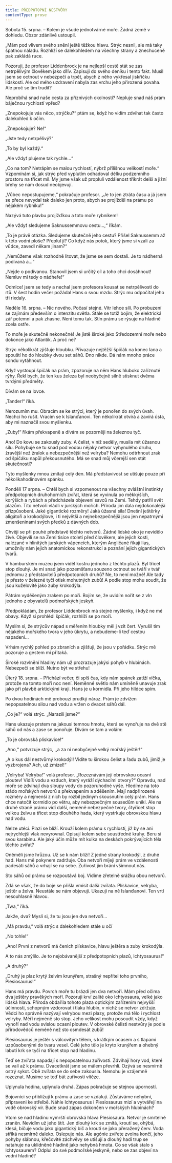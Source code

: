```yaml
---
title: PŘEDPOTOPNÍ NESTVŮRY
contentType: prose
---
```


<section>

Sobota 15. srpna. – Kolem je všude jednotvárné moře. Žádná země v dohledu. Obzor zdánlivě ustoupil.

„Mám pod vlivem svého snění ještě těžkou hlavu. Strýc nesnil, ale má taky špatnou náladu. Rozhlíží se dalekohledem na všechny strany a znechuceně pak zakládá ruce.

Pozoruji, že profesor Liddenbrock je na nejlepší cestě stát se zas netrpělivým člověkem jako dřív. Zapisuji do svého deníku i tento fakt. Musil jsem se octnout v nebezpečí a trpět, abych z něho vykřesal jiskřičku lidskosti. Ale od mého uzdravení nabyla zas vrchu jeho přirozená povaha. Ale proč se tím trudit?

Neprobíhá snad naše cesta za příznivých okolností? Nepluje snad náš prám báječnou rychlostí vpřed?

„Znepokojuje vás něco, strýčku?“ ptám se, když ho vidím zdvihat tak často dalekohled k očím.

„Znepokojuje? Ne!“

„Jste tedy netrpělivý?“

„To by byl každý.“

„Ale vždyť plujeme tak rychle…“

„Co na tom? Netrápím se malou rychlostí, nýbrž přílišnou velikostí moře.“ Vzpomínám si, jak strýc před vyplutím odhadoval délku podzemního prostoru na třicet mil. My jsme však už propluli vzdálenost třikrát delší a jižní břehy se nám dosud neobjevují.

„Vůbec nepostupujeme,“ pokračuje profesor. „Je to jen ztráta času a já jsem se přece nevydal tak daleko jen proto, abych se projížděl na prámu po nějakém rybníku!“

Nazývá tuto plavbu projížďkou a toto moře rybníkem!

„Ale vždyť sledujeme Saknussemmovu cestu...,“ říkám.

„To je právě otázka. Sledujeme skutečně jeho cestu? Přišel Saknussemm až k této vodní ploše? Přeplul ji? Co když nás potok, který jsme si vzali za vůdce, zavedl někam jinam?“

„Nemůžeme však rozhodně litovat, že jsme se sem dostali. Je to nádherná podívaná a...“

„Nejde o podívanou. Stanovil jsem si určitý cíl a toho chci dosáhnout! Nemluv mi tedy o nádheře!“

Odmlce! jsem se tedy a nechal jsem profesora kousat se netrpělivostí do rtů. V šest hodin večer požádal Hans o svou mzdu. Strýc mu odpočítal jeho tři rixdaly.

Neděle 16. srpna. – Nic nového. Počasí stejné. Vítr lehce sílí. Po probuzení se zajímám především o intenzitu světla. Stále se totiž bojím, že elektrická zář potemni a pak zhasne. Není tomu tak. Stín prámu se rýsuje na hladině zcela ostře.

To moře je skutečně nekonečné! Je jistě široké jako Středozemní moře nebo dokonce jako Atlantik. A proč ne?

Strýc několikrát zjišťuje hloubku. Přivazuje nejtěžší špičák na konec lana a spouští ho do hloubky dvou set sáhů. Dno nikde. Dá nám mnoho práce sondu vytáhnout.

Když vystoupí špičák na prám, zpozoruje na něm Hans hluboko zaříznuté rýhy. Řekl bych, že ten kus železa byl neobyčejně silně stisknut dvěma tvrdými předměty.

Dívám se na lovce.

„Tander!“ říká.

Nerozumím mu. Obracím se ke strýci, který je ponořen do svých úvah. Nechci ho rušit. Vracím se k Islanďanovi. Ten několikrát otvírá a zavírá ústa, aby mi naznačil svou myšlenku.

„Zuby!“ říkám překvapeně a dívám se pozorněji na železnou tyč.

Ano! Do kovu se zakously zuby. A čelist, v níž seděly, musila mít úžasnou sílu. Pohybuje se tu snad pod vodou nějaký netvor vyhynulého druhu, žravější než žralok a nebezpečnější než velryba? Nemohu odtrhnout zrak od špičáku napůl překousnutého. Má se snad můj včerejší sen stát skutečností?

Tyto myšlenky mnou zmítají celý den. Má představivost se utišuje pouze při několikahodinovém spánku.

Pondělí 17 srpna. – Chtěl bych si vzpomenout na všechny zvláštní instinkty předpotopních druhohorních zvířat, která se vyvinula po měkkýších, korýších a rybách a předcházela objevení savců na Zemi. Tehdy patřil svět plazům. Tito netvoři vládli v jurských mořích. Příroda jim dala nejdokonalejší přizpůsobení. Jaké gigantické rozměry! Jaká úžasná síla! Dnešní ještěrky aligátoři a krokodýlové, i ti největší a nejnebezpečnější jsou jen nepatrnými zmenšeninami svých předků z dávných dob.

Chvěji se při pouhé představě těchto netvorů. Žádné lidské oko je nevidělo živé. Objevili se na Zemi tisíce století před člověkem, ale jejich kosti, nalézané v hlinitých jurských vápencích, kterým Angličané říkají lias, umožnily nám jejich anatomickou rekonstrukci a poznání jejich gigantických tvarů.

V hamburském muzeu jsem viděl kostru jednoho z těchto plazů. Byl třicet stop dlouhý. Je mi snad jako pozemšťanu souzeno octnout se tváří v tvář jednomu z představitelů předpotopních druhů? Ne, to není možné! Ale tady je přesto v železné tyči otisk mohutných zubů! A podle stop mohu soudit, že jsou kuželovité jako zuby krokodýla.

Pátrám vyděšeným zrakem po moři. Bojím se, že uvidím nořit se z vln jednoho z obyvatelů podmořských jeskyň.

Předpokládám, že profesor Liddenbrock má stejné myšlenky, i když ne mé obavy. Když si prohlédl špičák, rozhlíží se po moři.

Myslím si, že strýcův nápad s měřením hloubky měl j vzít čert. Vyrušil tím nějakého mořského tvora v jeho úkrytu, a nebudeme-li teď cestou napadeni…

Vrhám rychlý pohled po zbraních a zjišťuji, že jsou v pořádku. Strýc mě pozoruje a gestem mi přitaká.

Široké rozvlnění hladiny nám už prozrazuje jakýsi pohyb v hlubinách. Nebezpečí se blíží. Nutno být ve střehu!

Úterý 18. srpna. – Přichází večer, či spíš čas, kdy nám spánek zatíží víčka, protože na tomto moři noc není. Neměnné světlo nám umíněně unavuje zrak jako při plavbě arktickými kraji. Hans je u kormidla. Při jeho hlídce spím.

Po dvou hodinách mě probouzí prudký náraz. Prám je zdvižen nepopsatelnou silou nad vodu a vržen o dvacet sáhů dál.

„Co je?“ volá strýc. „Narazili jsme?“

Hans ukazuje prstem na jakousi temnou hmotu, která se vynořuje na dvě stě sáhů od nás a zase se ponořuje. Dívám se tam a volám:

„To je obrovská plískavice!“

„Ano,“ potvrzuje strýc, ,,a za ní neobyčejně velký mořský ještěr!“

„A o kus dál nestvůrný krokodýl! Vidíte tu širokou čelist a řadu zubů, jimiž je vyzbrojena? Ach, už zmizel!“

„Velryba! Velryba!“ volá profesor. „Rozeznávám její obrovskou ocasní ploutev! Vidíš vodu a vzduch, který vyráží dýchacími otvory?“ Opravdu, nad moře se zdvihají dva sloupy vody do pozoruhodné výše. Hledíme na toto stádo mořských netvorů s překvapením a zděšením. Mají nadpřirozené rozměry a nejmenší z nich by rozbil jediným skousnutím celý prám. Hans chce natočit kormidlo po větru, aby nebezpečným sousedům unikl. Ale na druhé straně prámu vidí další, neméně nebezpečné tvory, čtyřicet stop velkou želvu a třicet stop dlouhého hada, který vystrkuje obrovskou hlavu nad vodu.

Nelze utéci. Plazi se blíží. Krouží kolem prámu s rychlostí, jíž by se ani nejrychlejší vlak nevyrovnal. Opisují kolem sebe soustředné kruhy. Beru si svou karabinu. Ale jaký účin může mít kulka na deskách pokrývajících těla těchto zvířat?

Oněměli jsme hrůzou. Už se k nám blíží! Z jedné strany krokodýl, z druhé had. Hans mě pokynem zadržuje. Oba netvoři míjejí prám ve vzdálenosti padesáti sáhů a vrhají se na sebe. Zuřivost jim brání všimnout nás.

Sto sáhů od prámu se rozpoutává boj. Vidíme zřetelně srážku obou netvorů.

Zdá se však, že do boje se přišla vmísit další zvířata. Plískavice, velryba, ještěr a želva. Neustále se nám objevuji. Ukazuji na ně Islanďanovi. Ten vrtí nesouhlasně hlavou.

„Twa,“ říká.

Jakže, dva? Myslí si, že tu jsou jen dva netvoři…

„Má pravdu,“ volá strýc s dalekohledem stále u očí

„No tohle!“

„Ano! První z netvorů má čenich plískavice, hlavu ještěra a zuby krokodýla.

A to nás zmýlilo. Je to nejobávanější z předpotopních plazů, Ichtyosaurus!“

„A druhý?“

„Druhý je plaz krytý želvím krunýřem, strašný nepřítel toho prvního, Plesiosaurus!“

Hans má pravdu. Povrch moře tu brázdí jen dva netvoři. Mám před očima dva ještěry pravěkých moří. Pozoruji krví zalité oko Ichtyosaura, velké jako lidská hlava. Příroda obdařila tohoto plaza optickým zařízením nejvyšší účinnosti, schopným vzdorovat i tlaku hlubin, v nichž se netvor zdržuje. Vědci ho správně nazývají velrybou mezi plazy, protože má tělo i rychlost velryby. Měří nejméně sto stop. Jeho velikost mohu posoudit vždy, když vynoří nad vodu svislou ocasní ploutev. V obrovské čelisti nestvůry je podle přírodovědců neméně než sto osmdesát zubů!

Plesiosaurus je ještěr s válcovitým tělem, s krátkým ocasem a s tlapami uzpůsobenými do tvaru vesel. Celé jeho tělo je kryto krunýřem a ohebný labutí krk se tyčí na třicet stop nad hladinu.

Teď se zvířata napadají s nepopsatelnou zuřivostí. Zdvihají hory vod, které se valí až k prámu. Dvacetkrát jsme se málem převrhli. Ozývá se nesmírně ostrý sykot. Obě zvířata se do sebe zakousla. Nemohu je vzájemně rozeznat. Musíme se teď bát zuřivosti vítěze.

Uplynula hodina, uplynula druhá. Zápas pokračuje se stejnou úporností.

Bojovníci se přibližují k prámu a zase se vzdalují. Zůstáváme nehybní, připraveni ke střelbě. Náhle Ichtyosaurus i Plesiosaurus mizí a vytvářejí na vodě obrovský vír. Bude snad zápas dokončen v mořských hlubinách?

Vtom se nad hladinu vymrští obrovská hlava Plesiosaura. Netvor je smrtelně zraněn. Nevidím už jeho štít. Jen dlouhý krk se zmítá, kroutí se, ohýbá, klesá, bičuje vodu jako gigantický bič a kroutí se jako přeražený červ. Voda stříká nesmírně daleko. Oslepuje nás. Ale agónie zvířete zvolna končí, jeho pohyby slábnou, křečovité záchvěvy se utišují a dlouhý hadí trup se natahuje na uklidněné hladině jako nehybná hmota. Co se však stalo s Ichtyosaurem? Odplul do své podmořské jeskyně, nebo se zas objeví na vodní hladině?

</section>
